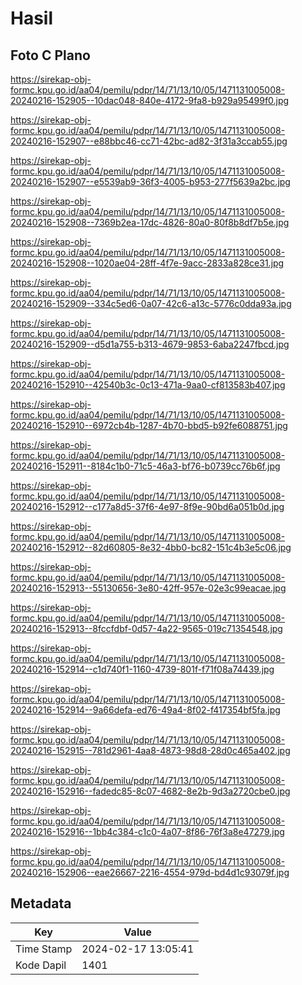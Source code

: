# Hasil

## Foto C Plano

https://sirekap-obj-formc.kpu.go.id/aa04/pemilu/pdpr/14/71/13/10/05/1471131005008-20240216-152905--10dac048-840e-4172-9fa8-b929a95499f0.jpg

https://sirekap-obj-formc.kpu.go.id/aa04/pemilu/pdpr/14/71/13/10/05/1471131005008-20240216-152907--e88bbc46-cc71-42bc-ad82-3f31a3ccab55.jpg

https://sirekap-obj-formc.kpu.go.id/aa04/pemilu/pdpr/14/71/13/10/05/1471131005008-20240216-152907--e5539ab9-36f3-4005-b953-277f5639a2bc.jpg

https://sirekap-obj-formc.kpu.go.id/aa04/pemilu/pdpr/14/71/13/10/05/1471131005008-20240216-152908--7369b2ea-17dc-4826-80a0-80f8b8df7b5e.jpg

https://sirekap-obj-formc.kpu.go.id/aa04/pemilu/pdpr/14/71/13/10/05/1471131005008-20240216-152908--1020ae04-28ff-4f7e-9acc-2833a828ce31.jpg

https://sirekap-obj-formc.kpu.go.id/aa04/pemilu/pdpr/14/71/13/10/05/1471131005008-20240216-152909--334c5ed6-0a07-42c6-a13c-5776c0dda93a.jpg

https://sirekap-obj-formc.kpu.go.id/aa04/pemilu/pdpr/14/71/13/10/05/1471131005008-20240216-152909--d5d1a755-b313-4679-9853-6aba2247fbcd.jpg

https://sirekap-obj-formc.kpu.go.id/aa04/pemilu/pdpr/14/71/13/10/05/1471131005008-20240216-152910--42540b3c-0c13-471a-9aa0-cf813583b407.jpg

https://sirekap-obj-formc.kpu.go.id/aa04/pemilu/pdpr/14/71/13/10/05/1471131005008-20240216-152910--6972cb4b-1287-4b70-bbd5-b92fe6088751.jpg

https://sirekap-obj-formc.kpu.go.id/aa04/pemilu/pdpr/14/71/13/10/05/1471131005008-20240216-152911--8184c1b0-71c5-46a3-bf76-b0739cc76b6f.jpg

https://sirekap-obj-formc.kpu.go.id/aa04/pemilu/pdpr/14/71/13/10/05/1471131005008-20240216-152912--c177a8d5-37f6-4e97-8f9e-90bd6a051b0d.jpg

https://sirekap-obj-formc.kpu.go.id/aa04/pemilu/pdpr/14/71/13/10/05/1471131005008-20240216-152912--82d60805-8e32-4bb0-bc82-151c4b3e5c06.jpg

https://sirekap-obj-formc.kpu.go.id/aa04/pemilu/pdpr/14/71/13/10/05/1471131005008-20240216-152913--55130656-3e80-42ff-957e-02e3c99eacae.jpg

https://sirekap-obj-formc.kpu.go.id/aa04/pemilu/pdpr/14/71/13/10/05/1471131005008-20240216-152913--8fccfdbf-0d57-4a22-9565-019c71354548.jpg

https://sirekap-obj-formc.kpu.go.id/aa04/pemilu/pdpr/14/71/13/10/05/1471131005008-20240216-152914--c1d740f1-1160-4739-801f-f71f08a74439.jpg

https://sirekap-obj-formc.kpu.go.id/aa04/pemilu/pdpr/14/71/13/10/05/1471131005008-20240216-152914--9a66defa-ed76-49a4-8f02-f417354bf5fa.jpg

https://sirekap-obj-formc.kpu.go.id/aa04/pemilu/pdpr/14/71/13/10/05/1471131005008-20240216-152915--781d2961-4aa8-4873-98d8-28d0c465a402.jpg

https://sirekap-obj-formc.kpu.go.id/aa04/pemilu/pdpr/14/71/13/10/05/1471131005008-20240216-152916--fadedc85-8c07-4682-8e2b-9d3a2720cbe0.jpg

https://sirekap-obj-formc.kpu.go.id/aa04/pemilu/pdpr/14/71/13/10/05/1471131005008-20240216-152916--1bb4c384-c1c0-4a07-8f86-76f3a8e47279.jpg

https://sirekap-obj-formc.kpu.go.id/aa04/pemilu/pdpr/14/71/13/10/05/1471131005008-20240216-152906--eae26667-2216-4554-979d-bd4d1c93079f.jpg


## Metadata

| Key        | Value               |
| ---------- | ------------------- |
| Time Stamp | 2024-02-17 13:05:41 |
| Kode Dapil | 1401                |



